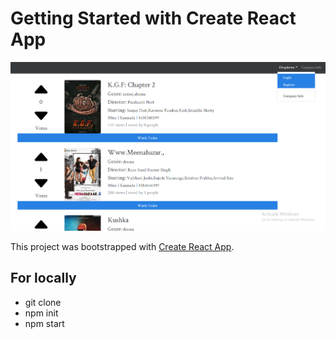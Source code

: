 # Getting Started with Create React App
![](https://github.com/Deepak00619/proj1/blob/master/2021-02-18%20(2).png)

This project was bootstrapped with [Create React App](https://github.com/facebook/create-react-app).

## For locally
- git clone
- npm init
- npm start

